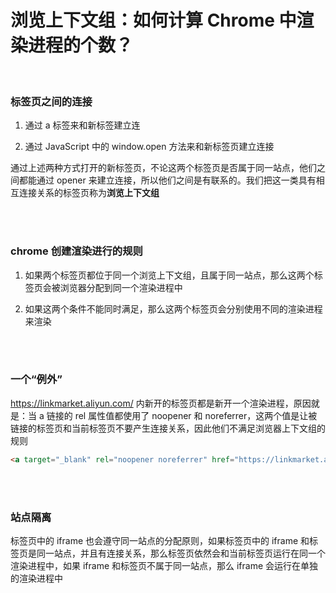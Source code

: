 # 浏览上下文组：如何计算 Chrome 中渲染进程的个数？

</br>

### 标签页之间的连接

1. 通过 a 标签来和新标签建立连

2. 通过 JavaScript 中的 window.open 方法来和新标签页建立连接

通过上述两种方式打开的新标签页，不论这两个标签页是否属于同一站点，他们之间都能通过 opener 来建立连接，所以他们之间是有联系的。我们把这一类具有相互连接关系的标签页称为**浏览上下文组**

</br>
</br>

### chrome 创建渲染进行的规则

1. 如果两个标签页都位于同一个浏览上下文组，且属于同一站点，那么这两个标签页会被浏览器分配到同一个渲染进程中

2. 如果这两个条件不能同时满足，那么这两个标签页会分别使用不同的渲染进程来渲染

</br>
</br>

### 一个“例外”

https://linkmarket.aliyun.com/ 内新开的标签页都是新开一个渲染进程，原因就是：当 a 链接的 rel 属性值都使用了 noopener 和 noreferrer，这两个值是让被链接的标签页和当前标签页不要产生连接关系，因此他们不满足浏览器上下文组的规则

```html
<a target="_blank" rel="noopener noreferrer" href="https://linkmarket.aliyun.com/pp/application">应用中心</a>
```

</br>
</br>

### 站点隔离

标签页中的 iframe 也会遵守同一站点的分配原则，如果标签页中的 iframe 和标签页是同一站点，并且有连接关系，那么标签页依然会和当前标签页运行在同一个渲染进程中，如果 iframe 和标签页不属于同一站点，那么 iframe 会运行在单独的渲染进程中

</br>
</br>

